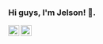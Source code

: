### Hi guys, I'm Jelson! 👋.

<a target="_blank" href="https://www.linkedin.com/in/jelsonalves/">
  <img align="left" alt="LinkdeIN" width="22px" src="https://img.icons8.com/color/48/000000/linkedin.png"/>
  
  <a target="_blank" href="https://api.whatsapp.com/send?phone=11951375018">
  <img align="left" alt="Whatsapp" width="22px" src="https://img.icons8.com/officel/30/000000/whatsapp.png"/>
</a>



